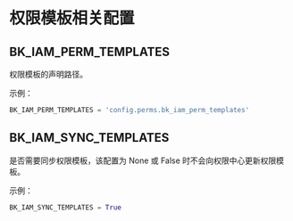 # 权限模板相关配置

## BK_IAM_PERM_TEMPLATES

权限模板的声明路径。

示例：

```python
BK_IAM_PERM_TEMPLATES = 'config.perms.bk_iam_perm_templates'
```

## BK_IAM_SYNC_TEMPLATES

是否需要同步权限模板，该配置为 None 或 False 时不会向权限中心更新权限模板。

示例：

```python
BK_IAM_SYNC_TEMPLATES = True
```
